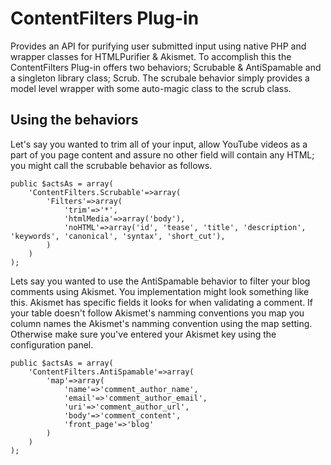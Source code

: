 # ContentFilters Plug-in

Provides an API for purifying user submitted input using native PHP and wrapper classes for HTMLPurifier &amp; Akismet.
To accomplish this the ContentFilters Plug-in offers two behaviors; Scrubable &amp; AntiSpamable and a singleton 
library class; Scrub. The scrubale behavior simply provides a model level wrapper with some auto-magic class to the 
scrub class.

## Using the behaviors

Let's say you wanted to trim all of your input, allow YouTube videos as a part of you page content and assure no other 
field will contain any HTML; you might call the scrubable behavior as follows. 
   
    public $actsAs = array(
        'ContentFilters.Scrubable'=>array(
            'Filters'=>array(
                'trim'=>'*',
                'htmlMedia'=>array('body'),
                'noHTML'=>array('id', 'tease', 'title', 'description', 'keywords', 'canonical', 'syntax', 'short_cut'),
            )
        )
    );

Lets say you wanted to use the AntiSpamable behavior to filter your blog comments using Akismet. You implementation 
might look something like this. Akismet has specific fields it looks for when validating a comment. If your table 
doesn't follow Akismet's namming conventions you map you column names the Akismet's namming convention using the map
setting. Otherwise make sure you've entered your Akismet key using the configuration panel.

    public $actsAs = array(
        'ContentFilters.AntiSpamable'=>array(
            'map'=>array(
                'name'=>'comment_author_name',
                'email'=>'comment_author_email',
                'uri'=>'comment_author_url',
                'body'=>'comment_content',
                'front_page'=>'blog'
            )
        )
    );